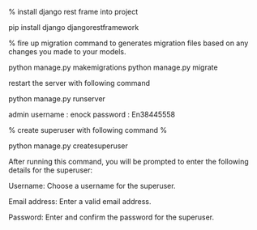 % install django rest frame into project

pip install django djangorestframework



% fire up migration command to  generates migration files based on any changes you made to your models.



python manage.py makemigrations
python manage.py migrate

restart the server with following command 


python manage.py runserver



admin username : enock
password : En38445558



% create superuser with following command % 

python manage.py createsuperuser



After running this command, you will be prompted to enter the following details for the superuser:


Username: Choose a username for the superuser.


Email address: Enter a valid email address.


Password: Enter and confirm the password for the superuser.
